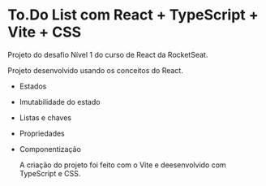 # To.Do List com React + TypeScript + Vite + CSS

Projeto do desafio Nível 1 do curso de React da RocketSeat.

Projeto desenvolvido usando os conceitos do React.
- Estados
- Imutabilidade do estado
- Listas e chaves
- Propriedades
- Componentização

  A criação do projeto foi feito com o Vite e deesenvolvido com TypeScript e CSS.

